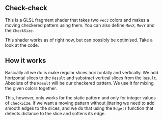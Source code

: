 ## Check-check

This is a GLSL fragment shader that takes two `vec3` colors and makes a moving
checkered pattern using them. You can also define `MovX`, `MovY` and the `CheckSize`.

This shader works as of right now, but can possibly be optimised. Take a look at the code.

## How it works

Basically all we do is make regular slices horizontally and vertically. We add horizontal
slices to the `Result` and substract vertical slices from the `Result`. Absolute of the
`Result` will be our checkered pattern. We use it for mixing the given colors together.

This, however, only works for the static pattern and only for integer values of `CheckSize`.
If we want a moving pattern without jittering we need to add smooth edges to the slices, and
we do that using the `Edge()` function that detects distance to the slice and softens its edge.
